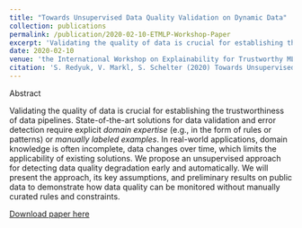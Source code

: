 ```yaml
---
title: "Towards Unsupervised Data Quality Validation on Dynamic Data"
collection: publications
permalink: /publication/2020-02-10-ETMLP-Workshop-Paper
excerpt: 'Validating the quality of data is crucial for establishing the trustworthiness of data pipelines. State-of-the-art solutions for data validation and error detection require explicit *domain expertise* (e.g., in the form of rules or patterns) or *manually labeled examples*. In real-world applications, domain knowledge is often incomplete, data changes over time, which limits the applicability of existing solutions. We propose an unsupervised approach for detecting data quality degradation early and automatically. We will present the approach, its key assumptions, and preliminary results on public data to demonstrate how data quality can be monitored without manually curated rules and constraints.'
date: 2020-02-10
venue: 'the International Workshop on Explainability for Trustworthy ML Pipelines (ETMLP)'
citation: 'S. Redyuk, V. Markl, S. Schelter (2020) Towards Unsupervised Data Quality Validation on Dynamic Data. ETMLP’20, Copenhagen, Denmark'
---
```

Abstract

Validating the quality of data is crucial for establishing the trustworthiness of data pipelines. State-of-the-art solutions for data validation and error detection require explicit *domain expertise* (e.g., in the form of rules or patterns) or *manually labeled examples*. In real-world applications, domain knowledge is often incomplete, data changes over time, which limits the applicability of existing solutions. We propose an unsupervised approach for detecting data quality degradation early and automatically. We will present the approach, its key assumptions, and preliminary results on public data to demonstrate how data quality can be monitored without manually curated rules and constraints.

[Download paper here](http://sergred.github.io/files/etmlp2020.reds.pdf)
